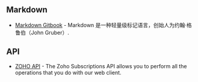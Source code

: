 ## Markdown

* [Markdown Gitbook](http://xianbai.me/learn-md/article/about/readme.html) - Markdown 是一种轻量级标记语言，创始人为约翰·格鲁伯（John Gruber）.

## API

* [ZOHO API](https://www.zoho.com/subscriptions/api/v1/#introduction) - The Zoho Subscriptions API allows you to perform all the operations that you do with our web client.

